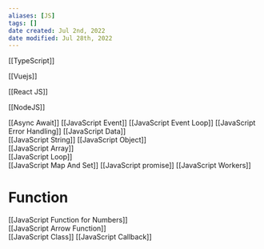 ```yaml
---
aliases: [JS]
tags: []
date created: Jul 2nd, 2022
date modified: Jul 28th, 2022
---
```

[[TypeScript]]

[[Vuejs]]  

[[React JS]]

[[NodeJS]]  

[[Async Await]]
[[JavaScript Event]]
[[JavaScript Event Loop]]
[[JavaScript Error Handling]]
[[JavaScript Data]]  
[[JavaScript String]]
[[JavaScript Object]]  
[[JavaScript Array]]  
[[JavaScript Loop]]  
[[JavaScript Map And Set]]
[[JavaScript promise]]
[[JavaScript Workers]]

# Function
[[JavaScript Function for Numbers]]  
[[JavaScript Arrow Function]]  
[[JavaScript Class]]
[[JavaScript Callback]]

